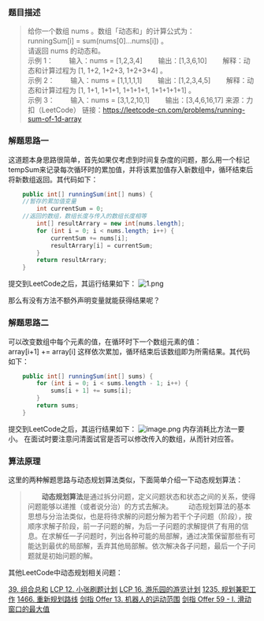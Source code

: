 ### 题目描述
> 给你一个数组 nums 。数组「动态和」的计算公式为：
&emsp;&emsp;&emsp;&emsp;runningSum[i] = sum(nums[0]…nums[i]) 。
<br/>请返回 nums 的动态和。<br/>
示例 1：
&emsp;&emsp;输入：nums = [1,2,3,4]
&emsp;&emsp;输出：[1,3,6,10]
&emsp;&emsp;解释：动态和计算过程为 [1, 1+2, 1+2+3, 1+2+3+4] 。<br/>
示例 2：
&emsp;&emsp;输入：nums = [1,1,1,1,1]
&emsp;&emsp;输出：[1,2,3,4,5]
&emsp;&emsp;解释：动态和计算过程为 [1, 1+1, 1+1+1, 1+1+1+1, 1+1+1+1+1] 。<br/>
示例 3：
&emsp;&emsp;输入：nums = [3,1,2,10,1]
&emsp;&emsp;输出：[3,4,6,16,17] 
来源：力扣（LeetCode）
链接：https://leetcode-cn.com/problems/running-sum-of-1d-array

### 解题思路一
这道题本身思路很简单，首先如果仅考虑到时间复杂度的问题，那么用一个标记tempSum来记录每次循环时的累加值，并将该累加值存入新数组中，循环结束后将新数组返回。其代码如下：
```java
    public int[] runningSum(int[] nums) {
	//暂存的累加值变量
        int currentSum = 0;
	//返回的数组，数组长度与传入的数组长度相等
        int[] resultArrary = new int[nums.length];
        for (int i = 0; i < nums.length; i++) {
            currentSum += nums[i];
            resultArrary[i] = currentSum;
        }
        return resultArrary;
    }
```
提交到LeetCode之后，其运行结果如下：
![1.png](http://localhost:8090/upload/2020/09/1-11a4900410f94e2282596afb06b21846.png)

那么有没有方法不额外声明变量就能获得结果呢？

### 解题思路二
可以改变数组中每个元素的值，在循环时下一个数组元素的值：
&emsp;&emsp;&emsp;&emsp;array[i+1] += array[i]
这样依次累加，循环结束后该数组即为所需结果。其代码如下：
```java
    public int[] runningSum(int[] sums) {
        for (int i = 0; i < sums.length - 1; i++) {
            sums[i + 1] += sums[i];
        }
        return sums;
    }
```
提交到LeetCode之后，其运行结果如下：
![image.png](http://localhost:8090/upload/2020/09/image-e0e9714282d74491870c1e620a571285.png)
内存消耗比方法一要小。
在面试时要注意问清面试官是否可以修改传入的数组，从而针对应答。

### 算法原理
这里的两种解题思路与动态规划算法类似，下面简单介绍一下动态规划算法：

> &emsp;&emsp;**动态规划算法**是通过拆分问题，定义问题状态和状态之间的关系，使得问题能够以递推（或者说分治）的方式去解决。
&emsp;&emsp;动态规划算法的基本思想与分治法类似，也是将待求解的问题分解为若干个子问题（阶段），按顺序求解子阶段，前一子问题的解，为后一子问题的求解提供了有用的信息。在求解任一子问题时，列出各种可能的局部解，通过决策保留那些有可能达到最优的局部解，丢弃其他局部解。依次解决各子问题，最后一个子问题就是初始问题的解。

其他LeetCode中动态规划相关问题：

[39. 组合总和](https://leetcode-cn.com/problems/combination-sum/)
[LCP 12. 小张刷题计划](https://leetcode-cn.com/problems/xiao-zhang-shua-ti-ji-hua/)
[LCP 16. 游乐园的游览计划](https://leetcode-cn.com/problems/you-le-yuan-de-you-lan-ji-hua/)
[1235. 规划兼职工作](https://leetcode-cn.com/problems/maximum-profit-in-job-scheduling/)
[1466. 重新规划路线](https://leetcode-cn.com/problems/reorder-routes-to-make-all-paths-lead-to-the-city-zero/)
[剑指 Offer 13. 机器人的运动范围](https://leetcode-cn.com/problems/ji-qi-ren-de-yun-dong-fan-wei-lcof/)
[剑指 Offer 59 - I. 滑动窗口的最大值](https://leetcode-cn.com/problems/hua-dong-chuang-kou-de-zui-da-zhi-lcof/)
